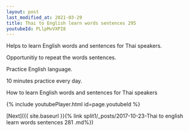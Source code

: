 ```yaml
---
layout: post
last_modified_at: 2021-03-29
title: Thai to English learn words sentences 295 
youtubeId: PLlpMvVXPI8
---
```

 
 
Helps to learn English words and sentences for Thai speakers.

Opportunitiy to repeat the words sentences. 

Practice English language. 
 
10 minutes practice every day. 
 
How to learn English words and sentences for Thai speakers 
 
{% include youtubePlayer.html id=page.youtubeId %}
 
 
[Next]({{ site.baseurl }}{% link  split1/_posts/2017-10-23-Thai to english learn words sentences 281 .md%})
 
